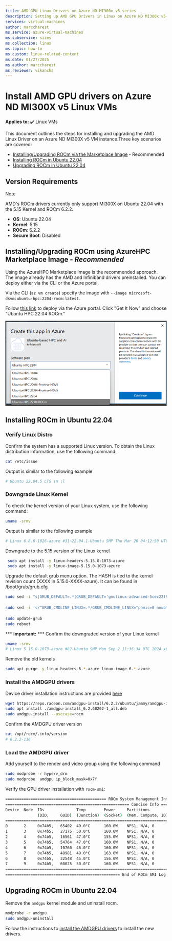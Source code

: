 ```yaml
---
title: AMD GPU Linux Drivers on Azure ND MI300x v5-series
description: Setting up AMD GPU Drivers in Linux on Azure ND MI300x v5-series.
services: virtual-machines
author: marccharest
ms.service: azure-virtual-machines
ms.subservice: sizes
ms.collection: linux
ms.topic: how-to
ms.custom: linux-related-content
ms.date: 01/27/2025
ms.author: marccharest
ms.reviewer: vikancha
---
```


# Install AMD GPU drivers on Azure ND MI300X v5 Linux VMs

**Applies to:** :heavy_check_mark: Linux VMs

This document outlines the steps for installing and upgrading the AMD Linux Driver on an Azure ND MI300X v5 VM instance.Three key scenarios are covered:

* [Installing/Upgrading ROCm via the Marketplace Image](#image) - Recommended
* [Installing ROCm in Ubuntu 22.04](#driver-install)
* [Upgrading ROCm in Ubuntu 22.04](#driver-upgrade)


## Version Requirements

>[!NOTE]
> AMD's ROCm drivers currently only support MI300X on Ubuntu 22.04 with the 5.15 Kernel and ROCm 6.2.2.

- **OS**: Ubuntu 22.04
- **Kernel**: 5.15
- **ROCm**: 6.2.2
- **Secure Boot**: Disabled

<a id="image"></a>
## Installing/Upgrading ROCm using AzureHPC Marketplace Image - *Recommended*

Using the AzureHPC Marketplace Image is the recommended approach. The image already has the AMD and Infiniband drivers preinstalled. You can deploy either via the CLI or the Azure portal.

Via the CLI (```az vm create```) specify the image with ```--image microsoft-dsvm:ubuntu-hpc:2204-rocm:latest```.

Follow [this link](https://azuremarketplace.microsoft.com/en-us/marketplace/apps/microsoft-dsvm.ubuntu-hpc) to deploy via the Azure portal. Click "Get It Now" and choose "Ubuntu HPC 22.04 ROCm."

<img src="media/n-series-driver-setup/azurehpc-image.png" alt="Marketplace Image" width="600">

<a id="driver-install"></a>
## Installing ROCm in Ubuntu 22.04

### Verify Linux Distro

Confirm the system has a supported Linux version.
To obtain the Linux distribution information, use the following command:
``` bash
cat /etc/issue
```
Output is similar to the following example
```bash
# Ubuntu 22.04.5 LTS \n \l
```

### Downgrade Linux Kernel

To check the kernel version of your Linux system, use the following command:
```bash
uname -srmv
```
Output is similar to the following example

```bash
# Linux 6.8.0-1026-azure #31~22.04.1-Ubuntu SMP Thu Mar 20 04:12:50 UTC 2025 x86_64
```

Downgrade to the 5.15 version of the Linux kernel

```bash
 sudo apt install -y linux-headers-5.15.0-1073-azure
 sudo apt install -y linux-image-5.15.0-1073-azure
```

Upgrade the default grub menu option. The HASH is tied to the kernel revision count (XXXX in 5.15.0-XXXX-azure). It can be found in /boot/grub/grub.cfg

```bash
sudo sed -i "s|GRUB_DEFAULT=.*|GRUB_DEFAULT='gnulinux-advanced-5cec22f9-d9ef-44de-8258-c171f96f3dc4>gnulinux-5.15.0-1073-azure-advanced-5cec22f9-d9ef-44de-8258-c171f96f3dc4'|g" /etc/default/grub

sudo sed -i 's/^GRUB_CMDLINE_LINUX=.*/GRUB_CMDLINE_LINUX="panic=0 nowatchdog msr.allow_writes=on nokaslr amdgpu.noretry=1 pci=realloc=off console=ttyS0,115200n8 video=astdrmfb video=efifb:off ibt=off"/' /etc/default/grub

sudo update-grub
sudo reboot
```

*** **Important:** ***</mark> Confirm the downgraded version of your Linux kernel
```bash
uname -srmv
# Linux 5.15.0-1073-azure #82-Ubuntu SMP Mon Sep 2 11:36:34 UTC 2024 x86_64
```

Remove the old kernels

```bash
sudo apt purge -y linux-headers-6.*-azure linux-image-6.*-azure
```

<a id="amdgpu-install"></a>
### Install the AMDGPU drivers

Device driver installation instructions are provided [here](https://rocm.docs.amd.com/projects/install-on-linux/en/latest/install/amdgpu-install.html)

```bash
wget https://repo.radeon.com/amdgpu-install/6.2.2/ubuntu/jammy/amdgpu-install_6.2.60202-1_all.deb
sudo apt install ./amdgpu-install_6.2.60202-1_all.deb
sudo amdgpu-install --usecase=rocm
```

Confirm the AMDGPU driver version
```bash
cat /opt/rocm/.info/version
# 6.2.2-116
```

### Load the AMDGPU driver

Add yourself to the render and video group using the following command

```bash
sudo modprobe -r hyperv_drm
sudo modprobe  amdgpu ip_block_mask=0x7f
```

Verify the GPU driver installation with ```rocm-smi```:
```Bash
============================================ ROCm System Management Interface ============================================
====================================================== Concise Info ======================================================
Device  Node  IDs              Temp        Power     Partitions          SCLK    MCLK    Fan  Perf  PwrCap  VRAM%  GPU%
              (DID,     GUID)  (Junction)  (Socket)  (Mem, Compute, ID)
==========================================================================================================================
0       2     0x74b5,   65402  49.0°C      160.0W    NPS1, N/A, 0        131Mhz  900Mhz  0%   auto  750.0W  0%     0%
1       3     0x74b5,   27175  50.0°C      160.0W    NPS1, N/A, 0        132Mhz  900Mhz  0%   auto  750.0W  0%     0%
2       4     0x74b5,   16561  47.0°C      155.0W    NPS1, N/A, 0        131Mhz  900Mhz  0%   auto  750.0W  0%     0%
3       5     0x74b5,   54764  47.0°C      160.0W    NPS1, N/A, 0        131Mhz  900Mhz  0%   auto  750.0W  0%     0%
4       6     0x74b5,   10760  46.0°C      160.0W    NPS1, N/A, 0        131Mhz  900Mhz  0%   auto  750.0W  0%     0%
5       7     0x74b5,   48981  49.0°C      163.0W    NPS1, N/A, 0        132Mhz  900Mhz  0%   auto  750.0W  0%     0%
6       8     0x74b5,   32548  45.0°C      156.0W    NPS1, N/A, 0        131Mhz  900Mhz  0%   auto  750.0W  0%     0%
7       9     0x74b5,   60025  50.0°C      160.0W    NPS1, N/A, 0        131Mhz  900Mhz  0%   auto  750.0W  0%     0%
==========================================================================================================================
================================================== End of ROCm SMI Log ===================================================
```

<a id="driver-upgrade"></a>
## Upgrading ROCm in Ubuntu 22.04

Remove the ```amdgpu``` kernel module and uninstall rocm.
```bash
modprobe -r amdgpu
sudo amdgpu-uninstall
```
Follow the instructions to [install the AMDGPU drivers](#amdgpu-install) to install the new drivers.
